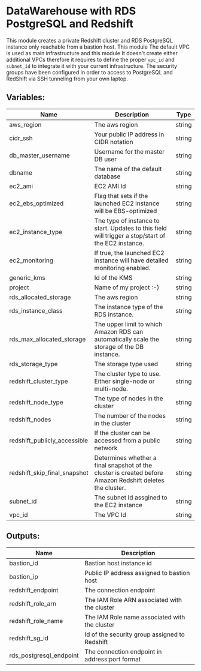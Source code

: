 # DataWarehouse with RDS PostgreSQL and Redshift

This module creates a private Redshift cluster and RDS PostgreSQL instance only reachable from a bastion host. This module
The default VPC is used as main infrastructure and this module
It doesn't create either additional VPCs therefore it requires to define the proper `vpc_id` and `subnet_id` to integrate it with your current infrastructure.
The security groups have been configured in order to access to PostgreSQL and RedShift via SSH tunneling from your own laptop.


## Variables:

| Name | Description | Type |
|------|-------------|:----:|
| aws_region | The aws region | string |
| cidr_ssh | Your public IP address in CIDR notation | string |
| db_master_username | Username for the master DB user | string |
| dbname | The name of the default database | string |
| ec2_ami | EC2 AMI Id | string |
| ec2_ebs_optimized | Flag that sets if the launched EC2 instance will be EBS-optimized | string |
| ec2_instance_type | The type of instance to start. Updates to this field will trigger a stop/start of the EC2 instance. | string |
| ec2_monitoring |  If true, the launched EC2 instance will have detailed monitoring enabled. | string |
| generic_kms | Id of the KMS | string |
| project | Name of my project :-) | string |
| rds_allocated_storage | The aws region | string |
| rds_instance_class | The instance type of the RDS instance. | string |
| rds_max_allocated_storage | The upper limit to which Amazon RDS can automatically scale the storage of the DB instance.| string |
| rds_storage_type | The storage type used | string |
| redshift_cluster_type | The cluster type to use. Either single-node or multi-node. | string |
| redshift_node_type | The type of nodes in the cluster | string |
| redshift_nodes | The number of the nodes in the cluster | string |
| redshift_publicly_accessible | If the cluster can be accessed from a public network | string |
| redshift_skip_final_snapshot | Determines whether a final snapshot of the cluster is created before Amazon Redshift deletes the cluster. | string |
| subnet_id | The subnet Id assgined to the EC2 instance | string |
| vpc_id | The VPC Id | string |


## Outputs:

| Name | Description |
|------|-------------|
| bastion_id | Bastion host instance id |
| bastion_ip | Public IP address assigned to bastion host |
| redshift_endpoint | The connection endpoint |
| redshift_role_arn | The IAM Role ARN associated with the cluster  |
| redshift_role_name | The IAM Role name associated with the cluster |
| redshift_sg_id | Id of the security group assigned to Redshift |
| rds_postgresql_endpoint | The connection endpoint in address:port format |
